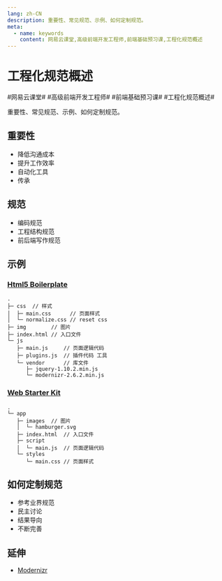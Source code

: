 ```yaml
---
lang: zh-CN
description: 重要性、常见规范、示例、如何定制规范。
meta:
  - name: keywords
    content: 网易云课堂,高级前端开发工程师,前端基础预习课,工程化规范概述
---
```


# 工程化规范概述

\#网易云课堂#
\#高级前端开发工程师#
\#前端基础预习课#
\#工程化规范概述#

重要性、常见规范、示例、如何定制规范。

## 重要性

* 降低沟通成本
* 提升工作效率
* 自动化工具
* 传承

## 规范

* 编码规范
* 工程结构规范
* 前后端写作规范

## 示例

### [Html5 Boilerplate](https://html5boilerplate.com)

```
.
├─ css  // 样式
│  ├─ main.css      // 页面样式
│  └─ normalize.css // reset css
├─ img        // 图片
├─ index.html // 入口文件
└─ js
   ├─ main.js     // 页面逻辑代码
   ├─ plugins.js  // 插件代码 工具 
   └─ vendor      // 库文件
      ├─ jquery-1.10.2.min.js
      └─ modernizr-2.6.2.min.js
```

### [Web Starter Kit](https://github.com/google/web-starter-kit)

```
.
└─ app
   ├─ images  // 图片
   │  └─ hamburger.svg 
   ├─ index.html  // 入口文件
   ├─ script
   │  └─ main.js  // 页面逻辑代码
   └─ styles
      └─ main.css // 页面样式

```

## 如何定制规范

* 参考业界规范
* 民主讨论
* 结果导向
* 不断完善

## 延伸

* [Modernizr](https://modernizr.com/)